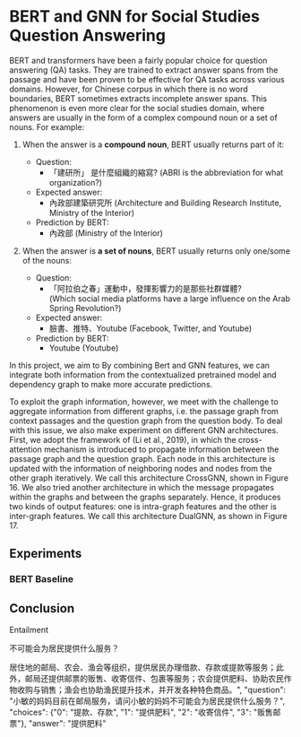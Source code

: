 # BERT and GNN for Social Studies Question Answering

BERT and transformers have been a fairly popular choice for question answering (QA) tasks. They are trained to extract answer spans from the passage and have been proven to be effective for QA tasks across various domains. However, for Chinese corpus in which there is no word boundaries, BERT sometimes extracts incomplete answer spans. This phenomenon is even more clear for the social studies domain, where answers are usually in the form of a complex compound noun or a set of nouns. For example: 
1. When the answer is a **compound noun**, BERT usually returns part of it:
    + Question:
        + 「建研所」 是什麼組織的縮寫? (ABRI is the abbreviation for what organization?)
    + Expected answer:
        + 內政部建築研究所 (Architecture and Building Research Institute, Ministry of the Interior)
    + Prediction by BERT:
        + 內政部 (Ministry of the Interior)

2. When the answer is **a set of nouns**, BERT usually returns only one/some of the nouns:
    + Question: 
        + 「阿拉伯之春」運動中，發揮影響力的是那些社群媒體?  
        (Which social media platforms have a large influence on the Arab Spring Revolution?)
    + Expected answer: 
        + 臉書、推特、Youtube (Facebook, Twitter, and Youtube) 
    + Prediction by BERT: 
        + Youtube (Youtube)

In this project, we aim to 
By combining Bert and GNN features, we can integrate both information from the contextualized pretrained model and dependency graph to make more accurate predictions.

To exploit the graph information, however, we meet with the challenge to aggregate information from different graphs, i.e. the passage graph from context passages and the question graph from the question body. To deal with this issue, we also make experiment on different GNN architectures. First, we adopt the framework of (Li et al., 2019), in which the cross-attention mechanism is introduced to propagate information between the passage graph and the question graph. Each node in this architecture is updated with the information of neighboring nodes and nodes from the other graph iteratively. We call this architecture CrossGNN, shown in Figure 16.
We also tried another architecture in which the message propagates within the graphs and between the graphs separately. Hence, it produces two kinds of output features: one is intra-graph features and the other is inter-graph features. We call this architecture DualGNN, as shown in Figure 17.


## Experiments

### BERT Baseline



## Conclusion



Entailment 

不可能会为居民提供什么服务？


居住地的邮局、农会、渔会等组织，提供居民办理借款、存款或提款等服务；此外，邮局还提供邮票的贩售、收寄信件、包裹等服务；农会提供肥料、协助农民作物收购与销售；渔会也协助渔民提升技术，并开发各种特色商品。", "question": "小敏的妈妈目前在邮局服务，请问小敏的妈妈不可能会为居民提供什么服务？", "choices": {"0": "提款、存款", "1": "提供肥料", "2": "收寄信件", "3": "贩售邮票"}, "answer": "提供肥料"



